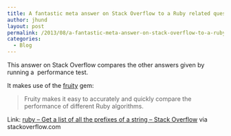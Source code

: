 ```yaml
---
title: A fantastic meta answer on Stack Overflow to a Ruby related question. Compares performance of other answers.
author: jhund
layout: post
permalink: /2013/08/a-fantastic-meta-answer-on-stack-overflow-to-a-ruby-related-question-compares-performance-of-other-answers/
categories:
  - Blog
---
```

<p class="iii-article-excerpt">
  This answer on Stack Overflow compares the other answers given by running a  performance test.
</p>

<p class="iii-article-excerpt">
  It makes use of the <a href="https://github.com/marcandre/fruity">fruity</a> gem:
</p>

> <p class="iii-article-excerpt">
>   Fruity makes it easy to accurately and quickly compare the performance of different Ruby algorithms.
> </p>

<p class="iii-article-source">
  Link: <a href="http://stackoverflow.com/a/18078489/130830">ruby &#8211; Get a list of all the prefixes of a string &#8211; Stack Overflow</a> via stackoverflow.com
</p>